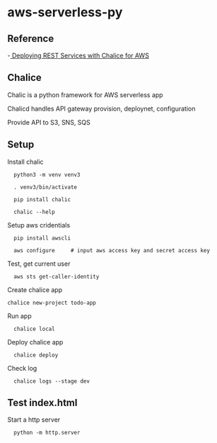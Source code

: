 # aws-serverless-py

## Reference
-[ Deploying REST Services with Chalice for AWS](https://www.linkedin.com/learning/deploying-rest-services-with-chalice-for-aws)


## Chalice
Chalic is a python framework for AWS serverless app

Chalicd handles API gateway provision, deploynet, configuration

Provide API to S3, SNS, SQS

## Setup
Install chalic
```
  python3 -m venv venv3

  . venv3/bin/activate

  pip install chalic

  chalic --help
```
Setup aws cridentials
```
  pip install awscli

  aws configure     # input aws access key and secret access key
``` 

Test, get current user
```
  aws sts get-caller-identity
```

Create chalice app
```
chalice new-project todo-app

```

Run app
```
  chalice local
```

Deploy chalice app
```
  chalice deploy
```

Check log
```
  chalice logs --stage dev
```


## Test index.html
Start a http server 
```
  python -m http.server
```